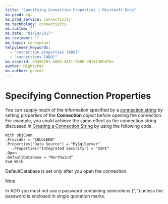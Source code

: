 ```yaml
---
title: "Specifying Connection Properties | Microsoft Docs"
ms.prod: sql
ms.prod_service: connectivity
ms.technology: connectivity
ms.custom: ""
ms.date: "01/19/2017"
ms.reviewer: ""
ms.topic: conceptual
helpviewer_keywords: 
  - "connection properties [ADO]"
  - "connections [ADO]"
ms.assetid: 49456201-b085-4851-9686-e814136b07be
author: MightyPen
ms.author: genemi
---
```

# Specifying Connection Properties
You can supply much of the information specified by a [connection string](../../../ado/guide/data/creating-a-connection-string.md) by setting properties of the **Connection** object before opening the connection. For example, you could achieve the same effect as the connection string discussed in [Creating a Connection String](../../../ado/guide/data/creating-a-connection-string.md) by using the following code.  
  
```  
With objConn  
.Provider = "SQLOLEDB"  
.Properties("Data Source") = "MySqlServer"  
   .Properties("Integrated Security") = "SSPI"  
.Open  
.DefaultDatabase = "Northwind"  
End With  
```  
  
 DefaultDatabase is set only after you open the connection.  
  
> [!NOTE]
>  In ADO you must not use a password containing semicolons (";") unless the password is enclosed in single quotation marks.
